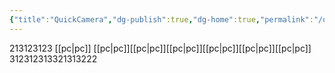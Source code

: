 ```yaml
---
{"title":"QuickCamera","dg-publish":true,"dg-home":true,"permalink":"/quick-camera-test/","tags":["gardenEntry"],"dgPassFrontmatter":true}
---
```



213123123
[[pc\|pc]]
[[pc\|pc]][[pc\|pc]][[pc\|pc]][[pc\|pc]][[pc\|pc]][[pc\|pc]]
312312313321313222